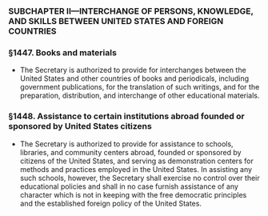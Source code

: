 ### SUBCHAPTER II—INTERCHANGE OF PERSONS, KNOWLEDGE, AND SKILLS BETWEEN UNITED STATES AND FOREIGN COUNTRIES

### §1447. Books and materials
* The Secretary is authorized to provide for interchanges between the United States and other countries of books and periodicals, including government publications, for the translation of such writings, and for the preparation, distribution, and interchange of other educational materials.

### §1448. Assistance to certain institutions abroad founded or sponsored by United States citizens
* The Secretary is authorized to provide for assistance to schools, libraries, and community centers abroad, founded or sponsored by citizens of the United States, and serving as demonstration centers for methods and practices employed in the United States. In assisting any such schools, however, the Secretary shall exercise no control over their educational policies and shall in no case furnish assistance of any character which is not in keeping with the free democratic principles and the established foreign policy of the United States.